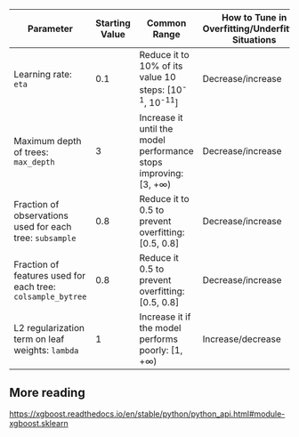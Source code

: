 

| Parameter | Starting Value | Common Range | How to Tune in Overfitting/Underfitting Situations
|----------|----------|----------|----------|
|Learning rate: `eta` | 0.1 | Reduce it to 10% of its value 10 steps: [10<sup>-1</sup>, 10<sup>-11</sup>] | Decrease/increase | 
|Maximum depth of trees: `max_depth` | 3 | Increase it until the model performance stops improving: [3, +∞) | Decrease/increase | 
|Fraction of observations used for each tree: `subsample` | 0.8 | Reduce it to 0.5 to prevent overfitting: [0.5, 0.8] | Decrease/increase |
|Fraction of features used for each tree: `colsample_bytree` | 0.8 | Reduce it 0.5 to prevent overfitting: [0.5, 0.8] | Decrease/increase |
|L2 regularization term on leaf weights: `lambda`| 1 | Increase it if the model performs poorly: [1, +∞) | Increase/decrease |


## More reading
https://xgboost.readthedocs.io/en/stable/python/python_api.html#module-xgboost.sklearn
